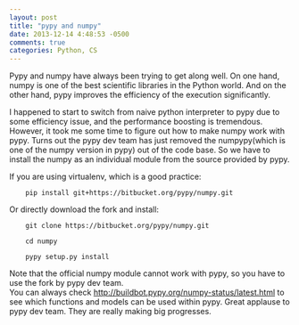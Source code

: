 ```yaml
---
layout: post
title: "pypy and numpy"
date: 2013-12-14 4:48:53 -0500
comments: true
categories: Python, CS
---
```

Pypy and numpy have always been trying to get along well. On one hand, numpy is one of the best scientific libraries in the Python world. And on the other hand, pypy improves the efficiency of the execution significantly.  

I happened to start to switch from naive python interpreter to pypy due to some efficiency issue, and the performance boosting is tremendous. However, it took me some time to figure out how to make numpy work with pypy. Turns out the pypy dev team has just removed the numpypy(which is one of the numpy version in pypy) out of the code base. So we have to install the numpy as an individual module from the source provided by pypy.   

If you are using virtualenv, which is a good practice:  
```
    pip install git+https://bitbucket.org/pypy/numpy.git
```

Or directly download the fork and install:  
```    
    git clone https://bitbucket.org/pypy/numpy.git  
```  

```
    cd numpy  
```  

```
    pypy setup.py install  
```

Note that the official numpy module cannot work with pypy, so you have to use the fork by pypy dev team.  
You can always check <http://buildbot.pypy.org/numpy-status/latest.html> to see which functions and models can be used within pypy. Great applause to pypy dev team. They are really making big progresses.